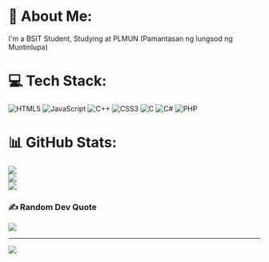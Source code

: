 # 💫 About Me:
I'm a BSIT Student, Studying at PLMUN (Pamantasan ng lungsod ng Muntinlupa)<br>


# 💻 Tech Stack:
![HTML5](https://img.shields.io/badge/html5-%23E34F26.svg?style=for-the-badge&logo=html5&logoColor=white) ![JavaScript](https://img.shields.io/badge/javascript-%23323330.svg?style=for-the-badge&logo=javascript&logoColor=%23F7DF1E) ![C++](https://img.shields.io/badge/c++-%2300599C.svg?style=for-the-badge&logo=c%2B%2B&logoColor=white) ![CSS3](https://img.shields.io/badge/css3-%231572B6.svg?style=for-the-badge&logo=css3&logoColor=white) ![C](https://img.shields.io/badge/c-%2300599C.svg?style=for-the-badge&logo=c&logoColor=white) ![C#](https://img.shields.io/badge/c%23-%23239120.svg?style=for-the-badge&logo=csharp&logoColor=white) ![PHP](https://img.shields.io/badge/php-%23777BB4.svg?style=for-the-badge&logo=php&logoColor=white)
# 📊 GitHub Stats:
![](https://github-readme-stats.vercel.app/api?username=Jamacmaster&theme=dark&hide_border=false&include_all_commits=true&count_private=true)<br/>
![](https://github-readme-streak-stats.herokuapp.com/?user=Jamacmaster&theme=dark&hide_border=false)<br/>
![](https://github-readme-stats.vercel.app/api/top-langs/?username=Jamacmaster&theme=dark&hide_border=false&include_all_commits=true&count_private=true&layout=compact)

### ✍️ Random Dev Quote
![](https://quotes-github-readme.vercel.app/api?type=horizontal&theme=dark)

---
[![](https://visitcount.itsvg.in/api?id=Jamacmaster&icon=0&color=0)](https://visitcount.itsvg.in)

<!-- Proudly created with GPRM ( https://gprm.itsvg.in ) -->

